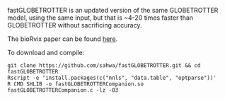 fastGLOBETROTTER is an updated version of the same GLOBETROTTER model, using the same input, but that is ~4-20 times faster than GLOBETROTTER without sacrificing accuracy. 

The bioRvix paper can be found [here](https://www.biorxiv.org/content/10.1101/2021.08.12.455263v1).

To download and compile:

```
git clone https://github.com/sahwa/fastGLOBETROTTER.git && cd fastGLOBETROTTER
Rscript -e 'install.packages(c("nnls", "data.table", "optparse"))'
R CMD SHLIB -o fastGLOBETROTTERCompanion.so fastGLOBETROTTERCompanion.c -lz -O3
```  
